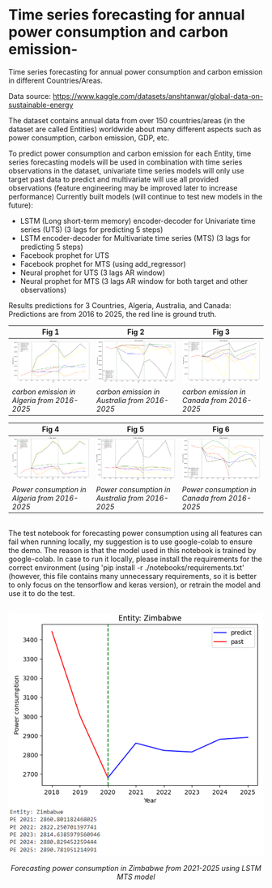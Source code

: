 # Time series forecasting for annual power consumption and carbon emission-
Time series forecasting for annual power consumption and carbon emission in different Countries/Areas. 

Data source: https://www.kaggle.com/datasets/anshtanwar/global-data-on-sustainable-energy

The dataset contains annual data from over 150 countries/areas (in the dataset are called Entities) worldwide about many different aspects such as power consumption, carbon emission, GDP, etc.

To predict power consumption and carbon emission for each Entity, time series forecasting models will be used in combination with time series observations in the dataset, univariate time series models will only use target past data to predict and multivariate will use all provided observations (feature engineering may be improved later to increase performance)
Currently built models (will continue to test new models in the future):
* LSTM (Long short-term memory) encoder-decoder for Univariate time series (UTS) (3 lags for predicting 5 steps)
* LSTM encoder-decoder for Multivariate time series (MTS) (3 lags for predicting 5 steps)
* Facebook prophet for UTS
* Facebook prophet for MTS (using add_regressor)
* Neural prophet for UTS (3 lags AR window)
* Neural prophet for MTS (3 lags AR window for both target and other observations)

Results predictions for 3 Countries, Algeria, Australia, and Canada: Predictions are from 2016 to 2025, the red line is ground truth.

| Fig 1                        | Fig 2                          | Fig 3                          |
|---------------------------------|---------------------------------|---------------------------------|
| <img src="./images/algeria_co2.png" width="300">             | <img src="./images/australia_co2.png" width="300">             | <img src="./images/canada_co2.png" width="300">             |
| *carbon emission in Algeria from 2016-2025*                | *carbon emission in Australia from 2016-2025*                | *carbon emission in Canada from 2016-2025*                |


| Fig 4                        | Fig 5                          | Fig 6                          |
|---------------------------------|---------------------------------|---------------------------------|
| <img src="./images/algeria_pe.png" width="300">             | <img src="./images/australia_pe.png" width="300">             | <img src="./images/canada_pe.png" width="300">             |
| *Power consumption in Algeria from 2016-2025*                | *Power consumption in Australia from 2016-2025*                | *Power consumption in Canada from 2016-2025*                |


</br>
The test notebook for forecasting power consumption using all features can fail when running locally, my suggestion is to use google-colab to ensure the demo. The reason is that the model used in this notebook is trained by google-colab. In case to run it locally, please install the requirements for the correct environment (using 'pip install -r ./notebooks/requirements.txt' (however, this file contains many unnecessary requirements, so it is better to only focus on the tensorflow and keras version), or retrain the model and use it to do the test.
</br>
</br>

<p align="center">
  <img src="./images/demo_test.png" style="display: block; margin: auto;">
  </br>
  <i>Forecasting power consumption in Zimbabwe from 2021-2025 using LSTM MTS model</i>
</p>
